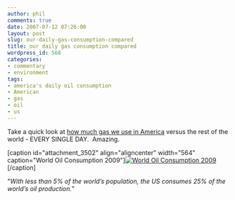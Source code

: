 ```yaml
---
author: phil
comments: true
date: 2007-07-12 07:26:00
layout: post
slug: our-daily-gas-consumption-compared
title: our daily gas consumption compared
wordpress_id: 568
categories:
- commentary
- environment
tags:
- america's daily oil consumption
- American
- gas
- oil
- us
---
```


Take a quick look at [how much gas we use in America](http://www.ritholtz.com/blog/2010/06/oil-consumption-around-the-world/) versus the rest of the world - EVERY SINGLE DAY.  Amazing.

[caption id="attachment_3502" align="aligncenter" width="564" caption="World Oil Consumption 2009"][![World Oil Consumption 2009](http://fak3r.com/wp-content/blogs.dir/12/files/world-oil-consumption-001.jpg)](http://fak3r.com/commentary/our-daily-gas-consumption-compared/attachment/world-oil-consumption-001/)[/caption]

"_With less than 5% of the world’s population, the US consumes 25% of the world’s oil production._"
